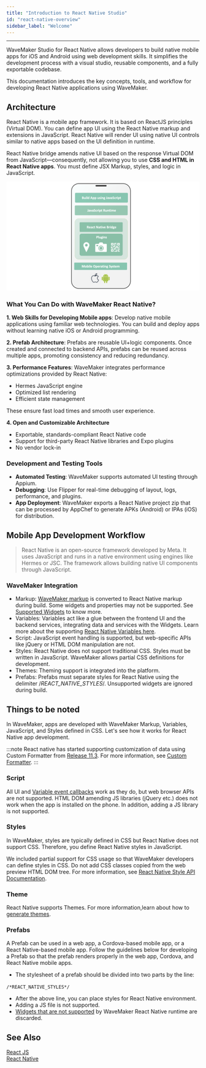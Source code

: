```yaml
---
title: "Introduction to React Native Studio"
id: "react-native-overview"
sidebar_label: "Welcome"
---
```

---

WaveMaker Studio for React Native allows developers to build native mobile apps for iOS and Android using web development skills. It simplifies the development process with a visual studio, reusable components, and a fully exportable codebase.

This documentation introduces the key concepts, tools, and workflow for developing React Native applications using WaveMaker.

## Architecture

React Native is a mobile app framework. It is based on ReactJS principles (Virtual DOM). You can define app UI using the React Native markup and extensions in JavaScript. React Native will render UI using native UI controls similar to native apps based on the UI definition in runtime.

React Native bridge amends native UI based on the response Virtual DOM from JavaScript—consequently, not allowing you to use **CSS and HTML in React Native apps**. You must define JSX Markup, styles, and logic in JavaScript.

![React Native Architecture](/learn/assets/react-native-architecture.png)


### What You Can Do with WaveMaker React Native?

**1. Web Skills for Developing Mobile apps**: Develop native mobile applications using familiar web technologies. You can build and deploy apps without learning native iOS or Android programming.

**2. Prefab Architecture**: Prefabs are reusable UI+logic components. Once created and connected to backend APIs, prefabs can be reused across multiple apps, promoting consistency and reducing redundancy.

**3. Performance Features**: WaveMaker integrates performance optimizations provided by React Native:

- Hermes JavaScript engine
- Optimized list rendering
- Efficient state management

These ensure fast load times and smooth user experience. 

**4. Open and Customizable Architecture**

- Exportable, standards-compliant React Native code
- Support for third-party React Native libraries and Expo plugins
- No vendor lock-in

### Development and Testing Tools

- **Automated Testing**: WaveMaker supports automated UI testing through Appium.
- **Debugging**: Use Flipper for real-time debugging of layout, logs, performance, and plugins.
- **App Deployment**: WaveMaker exports a React Native project zip that can be processed by AppChef to generate APKs (Android) or IPAs (iOS) for distribution.

## Mobile App Development Workflow

> React Native is an open-source framework developed by Meta. It uses JavaScript and runs in a native environment using engines like Hermes or JSC. The framework allows building native UI components through JavaScript.

### WaveMaker Integration

- Markup: [WaveMaker markup](/learn/app-development/ui-design/page-artefacts#page-markup) is converted to React Native markup during build. Some widgets and properties may not be supported. See [Supported Widgets](/learn/react-native/supported-widgets) to know more. 
- Variables: Variables act like a glue between the frontend UI and the backend services, integrating data and services with the Widgets. Learn more about the supporting [React Native Variables here](/learn/react-native/supported-variables).
- Script: JavaScript event handling is supported, but web-specific APIs like jQuery or HTML DOM manipulation are not.
- Styles: React Native does not support traditional CSS. Styles must be written in JavaScript. WaveMaker allows partial CSS definitions for development.
- Themes: Theming support is integrated into the platform.
- Prefabs: Prefabs must separate styles for React Native using the delimiter /*REACT_NATIVE_STYLES*/. Unsupported widgets are ignored during build.

## Things to be noted

In WaveMaker, apps are developed with WaveMaker Markup, Variables, JavaScript, and Styles defined in CSS. Let's see how it works for React Native app development.



:::note
React native has started supporting customization of data using Custom Formatter from [Release 11.3](/learn/wavemaker-release-notes/v11-3-0). For more information, see [Custom Formatter](/learn/app-development/variables/custom-formatter).
:::

### Script

All UI and [Variable event callbacks](/learn/app-development/variables/accessing-elements-via-javascript) work as they do, but web browser APIs are not supported. HTML DOM amending JS libraries (jQuery etc.) does not work when the app is installed on the phone. In addition, adding a JS library is not supported.

### Styles

In WaveMaker, styles are typically defined in CSS but React Native does not support CSS. Therefore, you define React Native styles in JavaScript.

We included partial support for CSS usage so that WaveMaker developers can define styles in CSS. Do not add CSS classes copied from the web preview HTML DOM tree. For more information, see [React Native Style API Documentation](https://www.wavemakeronline.com/app-runtime/latest/rn/style-docs/widgets/basic/anchor/).

### Theme

React Native supports Themes. For more information,learn about how to [generate themes](/learn/react-native/theme).

### Prefabs

A Prefab can be used in a web app, a Cordova-based mobile app, or a React Native-based mobile app. Follow the guidelines below for developing a Prefab so that the prefab renders properly in the web app, Cordova, and React Native mobile apps.

- The stylesheet of a prefab should be divided into two parts by the line:

``` /*REACT_NATIVE_STYLES*/ ```

- After the above line, you can place styles for React Native environment.
- Adding a JS file is not supported.
- [Widgets that are not supported](/learn/react-native/supported-widgets) by WaveMaker React Native runtime are discarded.

## See Also

[React JS](https://reactjs.org/)  
[React Native](https://reactnative.dev/)    